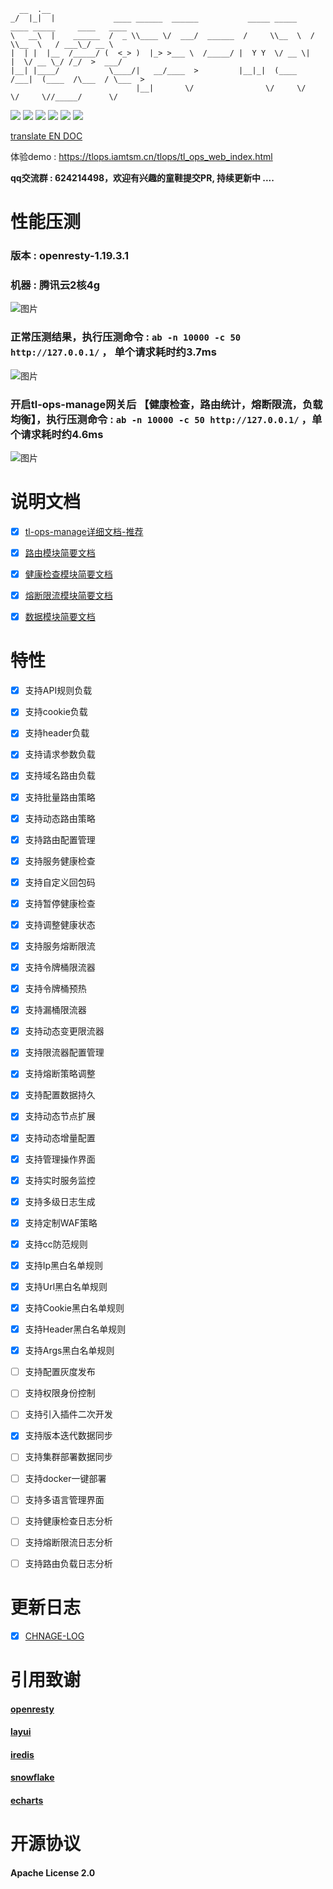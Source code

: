       __  .__                                                                                       
    _/  |_|  |             ____ ______  ______           _____ _____    ____ _____     ____   ____  
    \   __\  |    ______  /  _ \\____ \/  ___/  ______  /     \\__  \  /    \\__  \   / ___\_/ __ \ 
    |  | |  |__  /_____/ (  <_> )  |_> >___ \  /_____/ |  Y Y  \/ __ \|   |  \/ __ \_/ /_/  >  ___/ 
    |__| |____/           \____/|   __/____  >         |__|_|  (____  /___|  (____  /\___  / \___  >
                                |__|       \/                \/     \/     \/     \//_____/      \/ 
[![](https://img.shields.io/badge/base-openresty-blue)](https://openresty.org/cn/)
[![](https://img.shields.io/badge/webmanage-red)](https://github.com/iamtsm/tl-ops-manage)
[![](https://img.shields.io/badge/healthcheck-red)](https://github.com/iamtsm/tl-ops-manage/blob/main/doc/tl-ops-health.md)
[![](https://img.shields.io/badge/balance-red)](https://github.com/iamtsm/tl-ops-manage/blob/main/doc/tl-ops-balance.md)
[![](https://img.shields.io/badge/limitfuse-red)](https://github.com/iamtsm/tl-ops-manage/blob/main/doc/tl-ops-balance.md)
[![](https://img.shields.io/badge/dynamic%20conf-green)](https://github.com/iamtsm/tl-ops-manage)


<a href="https://github.com/iamtsm/tl-ops-manage/blob/main/doc/README_EN.md"> translate EN DOC </a>


体验demo : https://tlops.iamtsm.cn/tlops/tl_ops_web_index.html


**qq交流群 : 624214498，欢迎有兴趣的童鞋提交PR, 持续更新中 ....**



# 性能压测

###  版本 : openresty-1.19.3.1

###  机器 : 腾讯云2核4g

 ![图片](https://qnproxy.iamtsm.cn/16559798756003.png "图片") 


### 正常压测结果，执行压测命令 : `ab -n 10000 -c 50 http://127.0.0.1/` ， 单个请求耗时约3.7ms

 ![图片](https://qnproxy.iamtsm.cn/16559785692014.png "图片") 


### 开启tl-ops-manage网关后 【健康检查，路由统计，熔断限流，负载均衡】，执行压测命令 : `ab -n 10000 -c 50 http://127.0.0.1/` ，单个请求耗时约4.6ms

 ![图片](https://qnproxy.iamtsm.cn/16559817202461.png "图片") 



# 说明文档

- [x] [tl-ops-manage详细文档-推荐](https://book.iamtsm.cn)

- [x] [路由模块简要文档](doc/tl-ops-balance.md)

- [x] [健康检查模块简要文档](doc/tl-ops-health.md)

- [x] [熔断限流模块简要文档](doc/tl-ops-limit.md)

- [x] [数据模块简要文档](doc/tl-ops-store.md)



# 特性

- [x] 支持API规则负载

- [x] 支持cookie负载

- [x] 支持header负载

- [x] 支持请求参数负载

- [x] 支持域名路由负载

- [x] 支持批量路由策略

- [x] 支持动态路由策略

- [x] 支持路由配置管理


- [x] 支持服务健康检查

- [x] 支持自定义回包码

- [x] 支持暂停健康检查

- [x] 支持调整健康状态


- [x] 支持服务熔断限流

- [x] 支持令牌桶限流器

- [x] 支持令牌桶预热

- [x] 支持漏桶限流器

- [x] 支持动态变更限流器

- [x] 支持限流器配置管理

- [x] 支持熔断策略调整



- [x] 支持配置数据持久

- [x] 支持动态节点扩展

- [x] 支持动态增量配置

- [x] 支持管理操作界面

- [x] 支持实时服务监控

- [x] 支持多级日志生成



- [x] 支持定制WAF策略

- [x] 支持cc防范规则

- [x] 支持Ip黑白名单规则

- [x] 支持Url黑白名单规则

- [x] 支持Cookie黑白名单规则

- [x] 支持Header黑白名单规则

- [x] 支持Args黑白名单规则



- [ ] 支持配置灰度发布

- [ ] 支持权限身份控制

- [ ] 支持引入插件二次开发

- [x] 支持版本迭代数据同步

- [ ] 支持集群部署数据同步
 
- [ ] 支持docker一键部署

- [ ] 支持多语言管理界面



- [ ] 支持健康检查日志分析

- [ ] 支持熔断限流日志分析

- [ ] 支持路由负载日志分析


# 更新日志

- [x] [CHNAGE-LOG](doc/change.md)


# 引用致谢

#### [openresty](https://github.com/openresty/openresty)

#### [layui](https://github.com/layui/layui)

#### [iredis](https://github.com/membphis/lua-resty-iredis)

#### [snowflake](https://github.com/yunfengmeng/lua-resty-snowflake)

#### [echarts](https://github.com/apache/echarts)


# 开源协议

#### Apache License 2.0